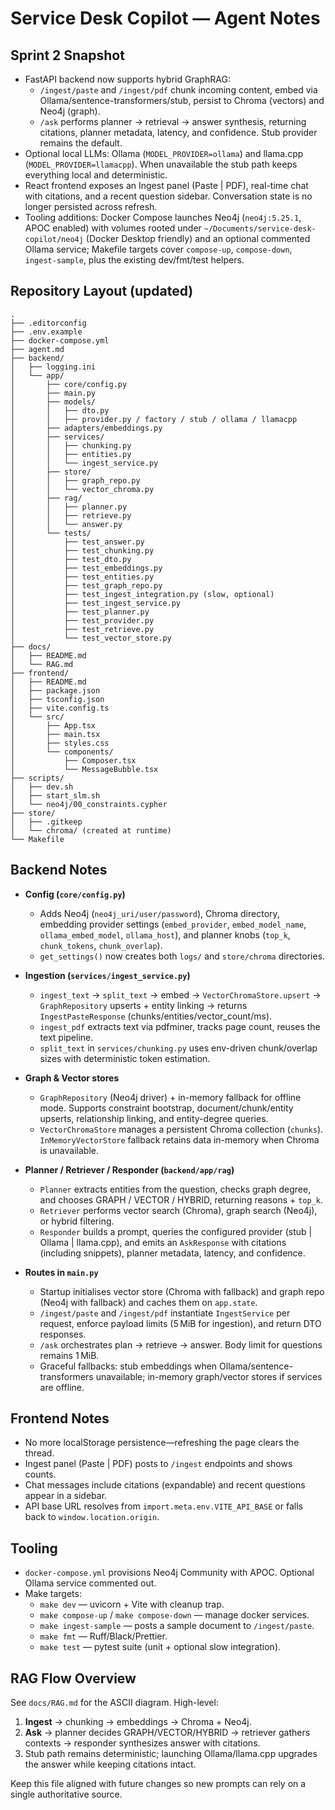 # Service Desk Copilot — Agent Notes

## Sprint 2 Snapshot
- FastAPI backend now supports hybrid GraphRAG:
  - `/ingest/paste` and `/ingest/pdf` chunk incoming content, embed via Ollama/sentence-transformers/stub, persist to Chroma (vectors) and Neo4j (graph).
  - `/ask` performs planner → retrieval → answer synthesis, returning citations, planner metadata, latency, and confidence. Stub provider remains the default.
- Optional local LLMs: Ollama (`MODEL_PROVIDER=ollama`) and llama.cpp (`MODEL_PROVIDER=llamacpp`). When unavailable the stub path keeps everything local and deterministic.
- React frontend exposes an Ingest panel (Paste | PDF), real-time chat with citations, and a recent question sidebar. Conversation state is no longer persisted across refresh.
- Tooling additions: Docker Compose launches Neo4j (`neo4j:5.25.1`, APOC enabled) with volumes rooted under `~/Documents/service-desk-copilot/neo4j` (Docker Desktop friendly) and an optional commented Ollama service; Makefile targets cover `compose-up`, `compose-down`, `ingest-sample`, plus the existing dev/fmt/test helpers.

## Repository Layout (updated)
```
.
├── .editorconfig
├── .env.example
├── docker-compose.yml
├── agent.md
├── backend/
│   ├── logging.ini
│   └── app/
│       ├── core/config.py
│       ├── main.py
│       ├── models/
│       │   ├── dto.py
│       │   ├── provider.py / factory / stub / ollama / llamacpp
│       ├── adapters/embeddings.py
│       ├── services/
│       │   ├── chunking.py
│       │   ├── entities.py
│       │   └── ingest_service.py
│       ├── store/
│       │   ├── graph_repo.py
│       │   └── vector_chroma.py
│       ├── rag/
│       │   ├── planner.py
│       │   ├── retrieve.py
│       │   └── answer.py
│       └── tests/
│           ├── test_answer.py
│           ├── test_chunking.py
│           ├── test_dto.py
│           ├── test_embeddings.py
│           ├── test_entities.py
│           ├── test_graph_repo.py
│           ├── test_ingest_integration.py (slow, optional)
│           ├── test_ingest_service.py
│           ├── test_planner.py
│           ├── test_provider.py
│           ├── test_retrieve.py
│           └── test_vector_store.py
├── docs/
│   ├── README.md
│   └── RAG.md
├── frontend/
│   ├── README.md
│   ├── package.json
│   ├── tsconfig.json
│   ├── vite.config.ts
│   └── src/
│       ├── App.tsx
│       ├── main.tsx
│       ├── styles.css
│       └── components/
│           ├── Composer.tsx
│           └── MessageBubble.tsx
├── scripts/
│   ├── dev.sh
│   ├── start_slm.sh
│   └── neo4j/00_constraints.cypher
├── store/
│   ├── .gitkeep
│   └── chroma/ (created at runtime)
└── Makefile
```

## Backend Notes
- **Config (`core/config.py`)**
  - Adds Neo4j (`neo4j_uri/user/password`), Chroma directory, embedding provider settings (`embed_provider`, `embed_model_name`, `ollama_embed_model`, `ollama_host`), and planner knobs (`top_k`, `chunk_tokens`, `chunk_overlap`).
  - `get_settings()` now creates both `logs/` and `store/chroma` directories.

- **Ingestion (`services/ingest_service.py`)**
  - `ingest_text` → `split_text` → embed → `VectorChromaStore.upsert` → `GraphRepository` upserts + entity linking → returns `IngestPasteResponse` (chunks/entities/vector_count/ms).
  - `ingest_pdf` extracts text via pdfminer, tracks page count, reuses the text pipeline.
  - `split_text` in `services/chunking.py` uses env-driven chunk/overlap sizes with deterministic token estimation.

- **Graph & Vector stores**
  - `GraphRepository` (Neo4j driver) + in-memory fallback for offline mode. Supports constraint bootstrap, document/chunk/entity upserts, relationship linking, and entity-degree queries.
  - `VectorChromaStore` manages a persistent Chroma collection (`chunks`). `InMemoryVectorStore` fallback retains data in-memory when Chroma is unavailable.

- **Planner / Retriever / Responder (`backend/app/rag`)**
  - `Planner` extracts entities from the question, checks graph degree, and chooses GRAPH / VECTOR / HYBRID, returning reasons + `top_k`.
  - `Retriever` performs vector search (Chroma), graph search (Neo4j), or hybrid filtering.
  - `Responder` builds a prompt, queries the configured provider (stub | Ollama | llama.cpp), and emits an `AskResponse` with citations (including snippets), planner metadata, latency, and confidence.

- **Routes in `main.py`**
  - Startup initialises vector store (Chroma with fallback) and graph repo (Neo4j with fallback) and caches them on `app.state`.
  - `/ingest/paste` and `/ingest/pdf` instantiate `IngestService` per request, enforce payload limits (5 MiB for ingestion), and return DTO responses.
  - `/ask` orchestrates plan → retrieve → answer. Body limit for questions remains 1 MiB.
  - Graceful fallbacks: stub embeddings when Ollama/sentence-transformers unavailable; in-memory graph/vector stores if services are offline.

## Frontend Notes
- No more localStorage persistence—refreshing the page clears the thread.
- Ingest panel (Paste | PDF) posts to `/ingest` endpoints and shows counts.
- Chat messages include citations (expandable) and recent questions appear in a sidebar.
- API base URL resolves from `import.meta.env.VITE_API_BASE` or falls back to `window.location.origin`.

## Tooling
- `docker-compose.yml` provisions Neo4j Community with APOC. Optional Ollama service commented out.
- Make targets:
  - `make dev` — uvicorn + Vite with cleanup trap.
  - `make compose-up` / `make compose-down` — manage docker services.
  - `make ingest-sample` — posts a sample document to `/ingest/paste`.
  - `make fmt` — Ruff/Black/Prettier.
  - `make test` — pytest suite (unit + optional slow integration).

## RAG Flow Overview
See `docs/RAG.md` for the ASCII diagram. High-level:
1. **Ingest** → chunking → embeddings → Chroma + Neo4j.
2. **Ask** → planner decides GRAPH/VECTOR/HYBRID → retriever gathers contexts → responder synthesizes answer with citations.
3. Stub path remains deterministic; launching Ollama/llama.cpp upgrades the answer while keeping citations intact.

Keep this file aligned with future changes so new prompts can rely on a single authoritative source.
